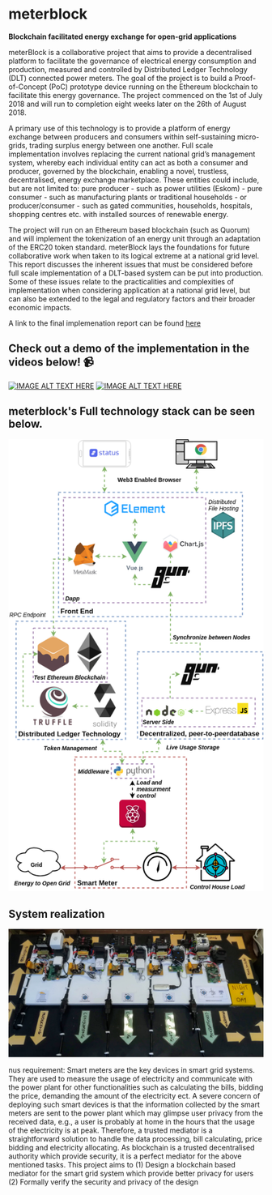 # meterblock
**Blockchain facilitated energy exchange for open-grid applications**

meterBlock is a collaborative project that aims to provide a decentralised platform to facilitate the
governance of electrical energy consumption and production, measured and controlled by
Distributed Ledger Technology (DLT) connected power meters. The goal of the project is to build
a Proof-of-Concept (PoC) prototype device running on the Ethereum blockchain to facilitate this
energy governance. The project commenced on the 1st of July 2018 and will run to completion
eight weeks later on the 26th of August 2018.

A primary use of this technology is to provide a platform of energy exchange between producers
and consumers within self-sustaining micro-grids, trading surplus energy between one another.
Full scale implementation involves replacing the current national grid’s management system,
whereby each individual entity can act as both a consumer and producer, governed by the
blockchain, enabling a novel, trustless, decentralised, energy exchange marketplace. These
entities could include, but are not limited to: pure producer - such as power utilities (Eskom) - pure
consumer - such as manufacturing plants or traditional households - or producer/consumer - such
as gated communities, households, hospitals, shopping centres etc. with installed sources of
renewable energy.

The project will run on an Ethereum based blockchain (such as Quorum) and will implement the
tokenization of an energy unit through an adaptation of the ERC20 token standard.
meterBlock lays the foundations for future collaborative work when taken to its logical extreme at
a national grid level. This report discusses the inherent issues that must be considered before full
scale implementation of a DLT-based system can be put into production. Some of these issues
relate to the practicalities and complexities of implementation when considering application at a
national grid level, but can also be extended to the legal and regulatory factors and their broader
economic impacts.

A link to the final implemenation report can be found [here](https://github.com/SoIidarity/meterblock/blob/master/Documents/Final%20Report.pdf)

## Check out a demo of the implementation in the videos below! 📹
[![IMAGE ALT TEXT HERE](https://img.youtube.com/vi/N4H9XTRg-ac/0.jpg)](https://www.youtube.com/watch?v=N4H9XTRg-ac)
[![IMAGE ALT TEXT HERE](https://img.youtube.com/vi/1dpFzMbEzDI/0.jpg)](https://www.youtube.com/watch?v=1dpFzMbEzDI)

## meterblock's Full technology stack can be seen below.

<p align="center">
  <img src="https://github.com/SoIidarity/meterblock/blob/master/Images/Systemarchitecture-SystemOverview.png?raw=true" alt="Sublime's custom image"/>
</p>

## System realization 
<p align="center">
  <img src="https://raw.githubusercontent.com/SoIidarity/meterblock/master/Images/Testing%20Setup.jpg" alt="implementation"/>
</p>


nus requirement:
Smart meters are the key devices in smart grid systems. They are used to measure the usage of electricity and communicate with the power plant for other functionalities such as calculating the bills,
 bidding the price, demanding the amount of the electricity ect. A severe concern of deploying such smart devices is that the information collected by the smart meters are sent to the power plant which 
 may glimpse user privacy from the received data, e.g., a user is probably at home in the hours that the usage of the electricity is at peak. Therefore, a trusted mediator is a straightforward solution 
 to handle the data processing, bill calculating, price bidding and electricity allocating. As blockchain is a trusted decentralised authority which provide security, it is a perfect mediator for the 
 above mentioned tasks. This project aims to 
(1) Design a blockchain based mediator for the smart grid system which provide better privacy for users 
(2) Formally verify the security and privacy of the design